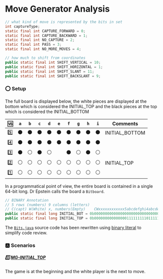 # Move Generator Analysis


```java
// what kind of move is represented by the bits in set
int captureType;
static final int CAPTURE_FORWARD = 0;
static final int CAPTURE_BACKWARD = 1;
static final int NO_CAPTURE = 2;
static final int PASS = 3;
static final int NO_MORE_MOVES = 4;
```


```java
// how much to shift from coordinates
public static final int SHIFT_VERTICAL = 10;
public static final int SHIFT_HORIZONTAL = 1;
public static final int SHIFT_SLANT = 11;
public static final int SHIFT_BACKSLANT = 9;
```

### :o: Setup

The full board is displayed below, the white pieces are displayed at the bottom which is considered the INITIAL_TOP and the black pieces at the top which is considered the INITIAL_BOTTOM

|:vs:    |`a`| `b`| `c`| `d`| `e`| `f`| `g`| `h`| `i`| Comments |
|--------|-|--|--|--|--|--|--|--|--|----------|
|:five:|:black_circle:|:black_circle:|:black_circle:|:black_circle:|:black_circle:|:black_circle:|:black_circle:|:black_circle:|:black_circle:| INITIAL_BOTTOM |
|:four:|:black_circle:|:black_circle:|:black_circle:|:black_circle:|:black_circle:|:black_circle:|:black_circle:|:black_circle:|:black_circle:|                |
|:three:|:black_circle:|:white_circle:|:black_circle:|:white_circle:||:black_circle:|:white_circle:|:black_circle:|:white_circle:|                 |
|:two:|:white_circle:|:white_circle:|:white_circle:|:white_circle:|:white_circle:|:white_circle:|:white_circle:|:white_circle:|:white_circle:|  INITIAL_TOP  |
|:one:|:white_circle:|:white_circle:|:white_circle:|:white_circle:|:white_circle:|:white_circle:|:white_circle:|:white_circle:|:white_circle:|             |

In a programmatical point of view, the entire board is contained in a single 64-bit long. Dr Epstein calls the board a `Bitboard`.

```java
// BINARY Annotation
// 5 rows (numbers) 9 columns (letters)
// C(capt) W(White) x, numbers(Empty)    CWxxxxxxxxxxxx5abcdefghi4abcdefghi3abcdefghi2abcdefghi1abcdefghi
public static final long INITIAL_BOT = 0b0000000000000000000000000000000000001010010101111111110111111111L;
public static final long INITIAL_TOP = 0b0000000000000001111111110111111111010100101000000000000000000000L;
```

The [`Bits.java`](../src/main/java/logic/board/Bits.java) source code has been rewritten using [binary literal](https://docs.oracle.com/javase/8/docs/technotes/guides/language/binary-literals.html) to simplify code review.


### :a: Scenarios

##### :one: [MG-INITIAL_TOP](MG-INITIAL_TOP.md)

The game is at the beginning and the white player is the next to move.
